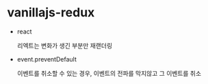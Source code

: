 # vanillajs-redux

-   react

    리엑트는 변화가 생긴 부분만 재랜더링

-   event.preventDefault

    이벤트를 취소할 수 있는 경우, 이벤트의 전파를 막지않고 그 이벤트를 취소

